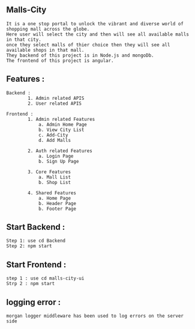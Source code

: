 ## Malls-City

    It is a one stop portal to unlock the vibrant and diverse world of shopping mall across the globe.
    Here user will select the city and then will see all available malls in that city.
    once they select malls of thier choice then they will see all available shops in that mall.
    They backend of this project is in Node.js and mongoDb.
    The frontend of this project is angular.

## Features :

    Backend :
            1. Admin related APIS
            2. User related APIS

    Frontend :
            1. Admin related Features
                a. Admin Home Page
                b. View City List
                c. Add-City
                d. Add Malls

            2. Auth related Features
                a. Login Page
                b. Sign Up Page

            3. Core Features
                a. Mall List
                b. Shop List

            4. Shared Features
                a. Home Page
                b. Header Page
                b. Footer Page

## Start Backend :

    Step 1: use cd Backend
    Step 2: npm start

## Start Frontend :

    step 1 : use cd malls-city-ui
    Strp 2 : npm start

## logging error :

    morgan logger middleware has been used to log errors on the server side

